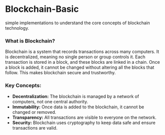 # Blockchain-Basic 
simple implementations to understand the core concepts of blockchain technology. 

### What is Blockchain?

Blockchain is a system that records transactions across many computers. It is decentralized, meaning no single person or group controls it. Each transaction is stored in a block, and these blocks are linked in a chain. Once a block is added, it cannot be changed without altering all the blocks that follow. This makes blockchain secure and trustworthy.

### Key Concepts:
- **Decentralization:** The blockchain is managed by a network of computers, not one central authority.
- **Immutability:** Once data is added to the blockchain, it cannot be changed or removed.
- **Transparency:** All transactions are visible to everyone on the network.
- **Security:** Blockchain uses cryptography to keep data safe and ensure transactions are valid.
